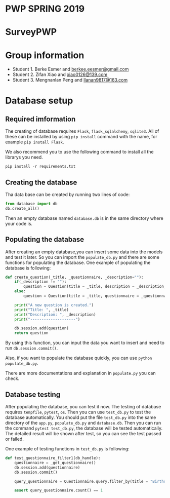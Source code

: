 # PWP SPRING 2019
# SurveyPWP
# Group information
* Student 1. Berke Esmer and berkee.eesmer@gmail.com
* Student 2. Zifan Xiao and xiao0126@139.com
* Student 3. Mengnanlan Peng and llanan9817@163.com
# Database setup
## Required imformation
The creating of database requires `Flask`, `flask_sqlalchemy`, `sqlite3`. All of these can be installed by using `pip install` command with the name, for example `pip install Flask`. 

We also recommend you to use the following command to install all the librarys you need.
```python
pip install -r requirements.txt
``` 
## Creating the database
Tha data base can be created by running two lines of code: 
```python
from database import db
db.create_all()
```
Then an empty database named `database.db` is in the same directory where your code is. 
## Populating the database
After creating an empty database,you can insert some data into the models and test it later. So you can import the `populate_db.py` and there are some functions for populating the database. One example of populating the database is following:
```python
def create_question(_title, _questionnaire, _description=""):
	if(_description != ""):
		question = Question(title = _title, description = _description, questionnaire = _questionnaire)
	else:
		question = Question(title = _title, questionnaire = _questionnaire)

	print("A new question is created.")
	print("Title: ", _title)
	print("Description: ", _description)
	print("--------------------")

	db.session.add(question)
	return question
```
By using this function, you can input the data you want to insert and need to run `db.session.commit()`. 

Also, if you want to populate the database quickly, you can use `python populate_db.py`.

There are more documentations and explanation in `populate.py` you can check.

## Database testing 
After populating the database, you can test it now. The testing of database requires `tempfile`, `pytest`, `os`. Then you can use `test_db.py` to test the database automatically. You should put the file `test_db.py` into the same directory of the `app.py`, `populate_db.py` and `database.db`. Then you can run the command `pytest test_db.py`, the database will be tested automatically. The detailed result will be shown after test, so you can see the test passed or failed.

One example of testing functions in `test_db.py` is following:
```python
def test_questionnaire_filter1(db_handle):
	questionnaire = _get_questionnaire()
	db.session.add(questionnaire)
	db.session.commit()

	query_questionnaire = Questionnaire.query.filter_by(title = "Birthday party for Ivan")

	assert query_questionnaire.count() == 1
```







